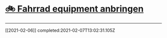 # [:bike: Fahrrad equipment anbringen](#DONE:1.25)
---
[[2021-02-06]] completed:2021-02-07T13:02:31.105Z